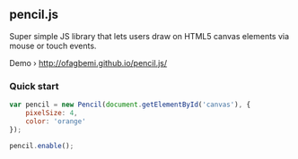 pencil.js
---

Super simple JS library that lets users draw on HTML5 canvas elements via
mouse or touch events.

Demo › http://ofagbemi.github.io/pencil.js/

### Quick start

```js
var pencil = new Pencil(document.getElementById('canvas'), {
    pixelSize: 4,
    color: 'orange'
});

pencil.enable();
```
